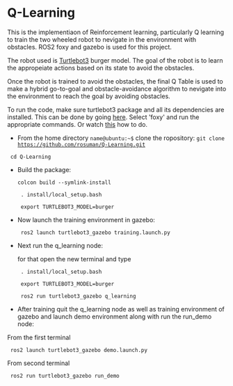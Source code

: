 # Q-Learning

This is the implementiaon of Reinforcement learning, particularly Q learning to train the two wheeled robot to nevigate in the environment with obstacles.
ROS2 foxy and gazebo is used for this project.

The robot used is [Turtlebot3](https://github.com/ROBOTIS-GIT/turtlebot3) burger model. The goal of the robot is to learn the appropeiate actions based on its state to avoid the obstacles.

Once the robot is trained to avoid the obstacles, the final Q Table is used to make a hybrid go-to-goal and obstacle-avoidance algorithm to nevigate into the environment to reach the goal by avoiding obstacles.

To run the code, make sure turtlebot3 package and all its dependencies are installed. This can be done by going [here](https://emanual.robotis.com/docs/en/platform/turtlebot3/quick-start/). Select 'foxy' and run the appropriate commands. Or watch [this](https://www.youtube.com/watch?v=8w3xhG1GPdo) how to do.

* From the home directory <code>name@ubuntu:~$</code> clone the ropository:
<code>git clone https://github.com/rosuman/Q-Learning.git </code>

<code> cd Q-Learning </code>

* Build the package:
 
  <code>colcon build --symlink-install</code>

  <code> . install/local_setup.bash </code>
  
  <code> export TURTLEBOT3_MODEL=burger </code>

* Now launch the training environment in gazebo:
  
  <code> ros2 launch turtlebot3_gazebo training.launch.py </code>

* Next run the q_learning node:
 
    for that open the new terminal and type
    
  <code> . install/local_setup.bash </code>
  
  <code> export TURTLEBOT3_MODEL=burger </code>
  
  <code> ros2 run turtlebot3_gazebo q_learning </code>

* After training quit the q_learning node as well as training environment of gazebo and launch demo environment along with run the run_demo node:

From the first terminal 

  <code> ros2 launch turtlebot3_gazebo demo.launch.py </code>
  
From second terminal
  
  <code> ros2 run turtlebot3_gazebo run_demo </code>
 


